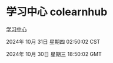 # 学习中心 colearnhub
[学习中心](http://219.139.197.74:56308/colearnhub/)

2024年 10月 31日 星期四 02:50:02 CST

2024年 10月 30日 星期三 18:50:02 GMT

